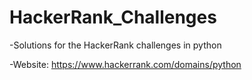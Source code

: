 # HackerRank_Challenges

-Solutions for the HackerRank challenges in python

-Website: https://www.hackerrank.com/domains/python
